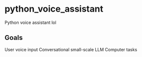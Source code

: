 # python_voice_assistant
Python voice assistant lol

## Goals
User voice input
Conversational small-scale LLM
Computer tasks
